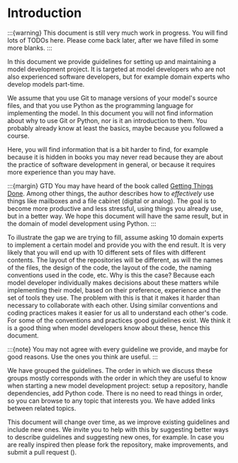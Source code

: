 # Introduction

:::{warning}
This document is still very much work in progress. You will find lots of TODOs here. Please come back
later, after we have filled in some more blanks.
:::

In this document we provide guidelines for setting up and maintaining a model development project.  It is
targeted at model developers who are not also experienced software developers, but for example domain experts
who develop models part-time.

We assume that you use Git to manage versions of your model's source files, and that you use Python as the
programming language for implementing the model. In this document you will not find information about why to
use Git or Python, nor is it an introduction to them. You probably already know at least the basics, maybe
because you followed a course.

Here, you will find information that is a bit harder to find, for example because it is hidden in books you
may never read because they are about the practice of software development in general, or because it requires
more experience than you may have.

:::{margin} GTD
You may have heard of the book called [Getting Things
Done](https://en.wikipedia.org/wiki/Getting_Things_Done). Among other things, the author describes how to
*effectively* use things like mailboxes and a file cabinet (digital or analog). The goal is to become more
productive and less stressful, using things you already use, but in a better way. We hope this document will
have the same result, but in the domain of model development using Python.
:::

To illustrate the gap we are trying to fill, assume asking 10 domain experts to implement a certain model and
provide you with the end result. It is very likely that you will end up with 10 different sets of files with
different contents. The layout of the repositories will be different, as will the names of the files, the design
of the code, the layout of the code, the naming conventions used in the code, etc. Why is this the case?
Because each model developer individually makes decisions about these matters while implementing their model,
based on their preference, experience and the set of tools they use. The problem with this is that it makes it
harder than necessary to collaborate with each other. Using similar conventions and coding practices makes it
easier for us all to understand each other's code. For some of the conventions and practices good guidelines
exist. We think it is a good thing when model developers know about these, hence this document.

:::{note}
You may not agree with every guideline we provide, and maybe for good reasons. Use the ones you think are
useful.
:::

We have grouped the guidelines. The order in which we discuss these groups mostly corresponds with the order
in which they are useful to know when starting a new model development project: setup a repository, handle
dependencies, add Python code. There is no need to read things in order, so you can browse to any topic that
interests you. We have added links between related topics.

This document will change over time, as we improve existing guidelines and include new ones. We invite you to
help with this by suggesting better ways to describe guidelines and suggesting new ones, for example. In case
you are really inspired then please fork the repository, make improvements, and submit a pull request
([](#repo-fork-contribute)).
